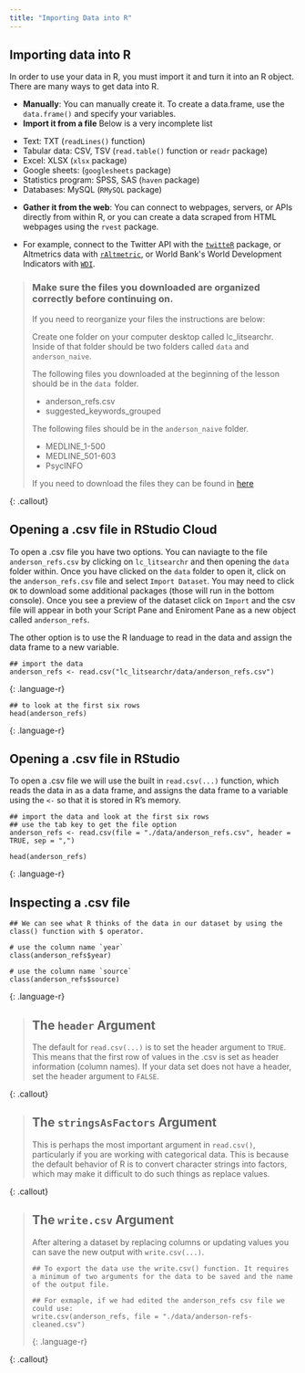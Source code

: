 ```yaml
---
title: "Importing Data into R"
---
```


## Importing data into R
In order to use your data in R, you must import it and turn it into an R object. There are many ways to get data into R.

* **Manually**: You can manually create it. To create a data.frame, use the `data.frame()` and specify your variables. 
* **Import it from a file** Below is a very incomplete list
+ Text: TXT (`readLines()` function)
+ Tabular data: CSV, TSV (`read.table()` function or `readr` package)
+ Excel: XLSX (`xlsx` package)
+ Google sheets: (`googlesheets` package)
+ Statistics program: SPSS, SAS (`haven` package)
+ Databases: MySQL (`RMySQL` package)
* **Gather it from the web**: You can connect to webpages, servers, or APIs directly from within R, or you can create a data scraped from HTML webpages using the `rvest` package. 
- For example, connect to the Twitter API with the [`twitteR`](https://sites.google.com/site/miningtwitter/questions/talking-about/wordclouds/wordcloud1) package, or Altmetrics data with [`rAltmetric`](https://cran.r-project.org/web/packages/rAltmetric/vignettes/intro-to-altmetric.html), or World Bank's World Development Indicators with [`WDI`](https://cran.r-project.org/web/packages/WDI/WDI.pdf).

> ### Make sure the files you downloaded are organized correctly before continuing on. 
>
> If you need to reorganize your files the instructions are below:
>
> Create one folder on your computer desktop called lc_litsearchr. Inside of that folder should be two folders called `data` and `anderson_naive`.
>  
> The following files you downloaded at the beginning of the lesson should be in the `data `folder. 
> * anderson_refs.csv
> * suggested_keywords_grouped
>
> The following files should be in the `anderson_naive` folder.
> * MEDLINE_1-500
> * MEDLINE_501-603
> * PsycINFO
>
> If you need to download the files they can be found in [here](https://cmu.box.com/s/1hseszrdcjhhktipiypvvwf90ioriq5r) 
>
{: .callout}

## Opening a .csv file in RStudio Cloud
To open a .csv file you have two options. You can naviagte to the file `anderson_refs.csv` by clicking on `lc_litsearchr` and then opening the `data` folder within. Once you have clicked on the `data` folder to open it, click on the `anderson_refs.csv` file and select `Import Dataset`. You may need to click `OK` to download some additional packages (those will run in the bottom console). Once you see a preview of the dataset click on `Import` and the csv file will appear in both your Script Pane and Eniroment Pane as a new object called `anderson_refs`.

The other option is to use the R landuage to read in the data and assign the data frame to a new variable.

~~~
## import the data
anderson_refs <- read.csv("lc_litsearchr/data/anderson_refs.csv")
~~~
{: .language-r}

~~~
## to look at the first six rows
head(anderson_refs)
~~~
{: .language-r}

## Opening a .csv file in RStudio
To open a .csv file we will use the built in `read.csv(...)` function, which reads the data in as a data frame, and assigns the data frame to a variable using the `<-` so that it is stored in R’s memory. 

~~~
## import the data and look at the first six rows
## use the tab key to get the file option
anderson_refs <- read.csv(file = "./data/anderson_refs.csv", header = TRUE, sep = ",")

head(anderson_refs)
~~~
{: .language-r}

## Inspecting a .csv file

~~~
## We can see what R thinks of the data in our dataset by using the class() function with $ operator.

# use the column name `year`
class(anderson_refs$year)

# use the column name `source`
class(anderson_refs$source)
~~~
{: .language-r}

> ## The `header` Argument
> The default for `read.csv(...)` is to set the header argument to `TRUE`. This means that the first row of values in the .csv is set as header information (column names). 
> If your data set does not have a header, set the header argument to `FALSE`.
>
{: .callout}

> ## The `stringsAsFactors` Argument
>
> This is perhaps the most important argument in `read.csv()`, particularly if you are working with categorical data. 
> This is because the default behavior of R is to convert character strings into factors, which may make it difficult to do such things as replace values.
>
{: .callout}

> ## The `write.csv` Argument
>
> After altering a dataset by replacing columns or updating values you can save the new output with `write.csv(...)`.
> 
> ~~~
> ## To export the data use the write.csv() function. It requires a minimum of two arguments for the data to be saved and the name of the output file.
> 
> ## For exmaple, if we had edited the anderson_refs csv file we could use:
> write.csv(anderson_refs, file = "./data/anderson-refs-cleaned.csv")
> ~~~
> {: .language-r}
>
{: .callout}

